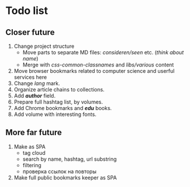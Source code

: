 # Todo list

## Closer future

1. Change project structure
    * Move parts to separate MD files: *consideren/seen* etc. (_think about name_)
    * Merge with *css-common-classnames* and *libs/various* content
2. Move browser bookmarks related to computer science and userful services here
3. Change _lang_ mark.
4. Organize article chains to collections.
5. Add ***author*** field.
6. Prepare full hashtag list, by volumes.
7. Add Chrome bookmarks and ***edu*** books.
8. Add volume with interesting fonts.

## More far future

1. Make as SPA
    * tag cloud
    * search by name, hashtag, url substring
    * filtering
    * проверка ссылок на повторы
2. Make full public bookmarks keeper as SPA
